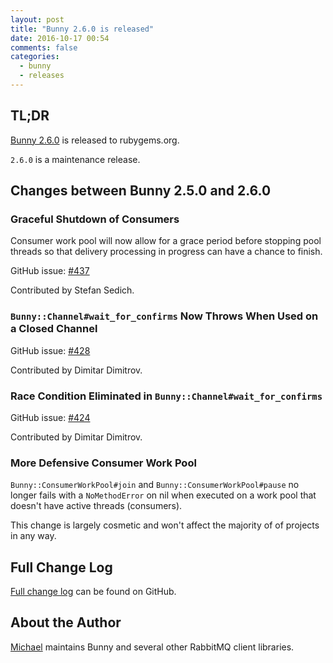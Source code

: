 ```yaml
---
layout: post
title: "Bunny 2.6.0 is released"
date: 2016-10-17 00:54
comments: false
categories: 
  - bunny
  - releases
---
```


## TL;DR

[Bunny 2.6.0](https://rubygems.org/gems/bunny/versions/2.6.0) is released to rubygems.org.

`2.6.0` is a maintenance release.



## Changes between Bunny 2.5.0 and 2.6.0

### Graceful Shutdown of Consumers

Consumer work pool will now allow for a grace period before stopping
pool threads so that delivery processing in progress can have a chance to finish.

GitHub issue: [#437](https://github.com/ruby-amqp/bunny/pull/437)

Contributed by Stefan Sedich.

### `Bunny::Channel#wait_for_confirms` Now Throws When Used on a Closed Channel

GitHub issue: [#428](https://github.com/ruby-amqp/bunny/pull/428)

Contributed by Dimitar Dimitrov.

### Race Condition Eliminated in `Bunny::Channel#wait_for_confirms`

GitHub issue: [#424](https://github.com/ruby-amqp/bunny/issues/424)

Contributed by Dimitar Dimitrov.

### More Defensive Consumer Work Pool

`Bunny::ConsumerWorkPool#join` and `Bunny::ConsumerWorkPool#pause`
no longer fails with a `NoMethodError` on nil when executed
on a work pool that doesn't have active threads (consumers).

This change is largely cosmetic and won't affect the majority
of of projects in any way.




## Full Change Log

[Full change log](https://github.com/ruby-amqp/bunny/blob/2.6.x-stable/ChangeLog.md) can be found on GitHub.


## About the Author

[Michael](http://twitter.com/michaelklishin) maintains Bunny and several other RabbitMQ client libraries.
